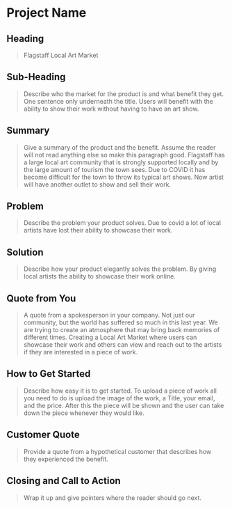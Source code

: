 # Project Name #

<!--
> This material was originally posted [here](http://www.quora.com/What-is-Amazons-approach-to-product-development-and-product-management). It is reproduced here for posterities sake.

There is an approach called "working backwards" that is widely used at Amazon. They work backwards from the customer, rather than starting with an idea for a product and trying to bolt customers onto it. While working backwards can be applied to any specific product decision, using this approach is especially important when developing new products or features.

For new initiatives a product manager typically starts by writing an internal press release announcing the finished product. The target audience for the press release is the new/updated product's customers, which can be retail customers or internal users of a tool or technology. Internal press releases are centered around the customer problem, how current solutions (internal or external) fail, and how the new product will blow away existing solutions.

If the benefits listed don't sound very interesting or exciting to customers, then perhaps they're not (and shouldn't be built). Instead, the product manager should keep iterating on the press release until they've come up with benefits that actually sound like benefits. Iterating on a press release is a lot less expensive than iterating on the product itself (and quicker!).

If the press release is more than a page and a half, it is probably too long. Keep it simple. 3-4 sentences for most paragraphs. Cut out the fat. Don't make it into a spec. You can accompany the press release with a FAQ that answers all of the other business or execution questions so the press release can stay focused on what the customer gets. My rule of thumb is that if the press release is hard to write, then the product is probably going to suck. Keep working at it until the outline for each paragraph flows.

Oh, and I also like to write press-releases in what I call "Oprah-speak" for mainstream consumer products. Imagine you're sitting on Oprah's couch and have just explained the product to her, and then you listen as she explains it to her audience. That's "Oprah-speak", not "Geek-speak".

Once the project moves into development, the press release can be used as a touchstone; a guiding light. The product team can ask themselves, "Are we building what is in the press release?" If they find they're spending time building things that aren't in the press release (overbuilding), they need to ask themselves why. This keeps product development focused on achieving the customer benefits and not building extraneous stuff that takes longer to build, takes resources to maintain, and doesn't provide real customer benefit (at least not enough to warrant inclusion in the press release).
 -->

## Heading ##
  > Flagstaff Local Art Market

## Sub-Heading ##
  > Describe who the market for the product is and what benefit they get. One sentence only underneath the title.
  Users will benefit with the ability to show their work without having to have an art show.


## Summary ##
  > Give a summary of the product and the benefit. Assume the reader will not read anything else so make this paragraph good.
  Flagstaff has a large local art community that is strongly supported locally and by the large amount of tourism the town sees. Due to COVID it has become difficult for the town to throw its typical art shows. Now artist will have another outlet to show and sell their work.


## Problem ##
  > Describe the problem your product solves.
  Due to covid a lot of local artists have lost their ability to showcase their work.

## Solution ##
  > Describe how your product elegantly solves the problem.
  By giving local artists the ability to showcase their work online.

## Quote from You ##
  > A quote from a spokesperson in your company.
  Not just our community, but the world has suffered so much in this last year. We are trying to create an atmosphere that may bring back memories of different times. Creating a Local Art Market where users can showcase their work and others can view and reach out to the artists if they are interested in a piece of work.

## How to Get Started ##
  > Describe how easy it is to get started.
  To upload a piece of work all you need to do is upload the image of the work, a Title, your email, and the price. After this the piece will be shown and the user can take down the piece whenever they would like.

## Customer Quote ##
  > Provide a quote from a hypothetical customer that describes how they experienced the benefit.

## Closing and Call to Action ##
  > Wrap it up and give pointers where the reader should go next.

